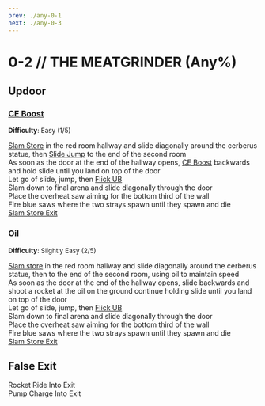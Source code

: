 ```yaml
---
prev: ./any-0-1
next: ./any-0-3
---
```


# 0-2 // THE MEATGRINDER (Any%)

## Updoor

### [CE Boost](https://youtu.be/cPsmlkaGRFw)
<font size="2">
    <b>Difficulty</b>: Easy (1/5)
</font>

[Slam Store](/speedrun-tech.md#slam-store) in the red room hallway and slide diagonally around the cerberus statue, then [Slide Jump](/speedrun-tech.md#slide-jump) to the end of the second room<br/>
As soon as the door at the end of the hallway opens, [CE Boost](/speedrun-tech.md#ce-boost-core-eject-boost) backwards and hold slide until you land on top of the door<br/>
Let go of slide, jump, then [Flick UB](/speedrun-tech.md#flick-ub) <br/>
Slam down to final arena and slide diagonally through the door <br/>
Place the overheat saw aiming for the bottom third of the wall<br/>
Fire blue saws where the two strays spawn until they spawn and die<br/>
[Slam Store Exit](/speedrun-tech.md#flick-ub)<br/>

### Oil
<font size="2">
    <b>Difficulty</b>: Slightly Easy (2/5)
</font>

[Slam store](/speedrun-tech.md#slam-store) in the red room hallway and slide diagonally around the cerberus statue, then to the end of the second room, using oil to maintain speed<br/>
As soon as the door at the end of the hallway opens, slide backwards and shoot a rocket at the oil on the ground continue holding slide until you land on top of the door<br/>
Let go of slide, jump, then [Flick UB](/speedrun-tech.md#flick-ub) <br/>
Slam down to final arena and slide diagonally through the door <br/>
Place the overheat saw aiming for the bottom third of the wall<br/>
Fire blue saws where the two strays spawn until they spawn and die<br/>
[Slam Store Exit](/speedrun-tech.md#flick-ub)


## False Exit
Rocket Ride Into Exit<br/>
Pump Charge Into Exit